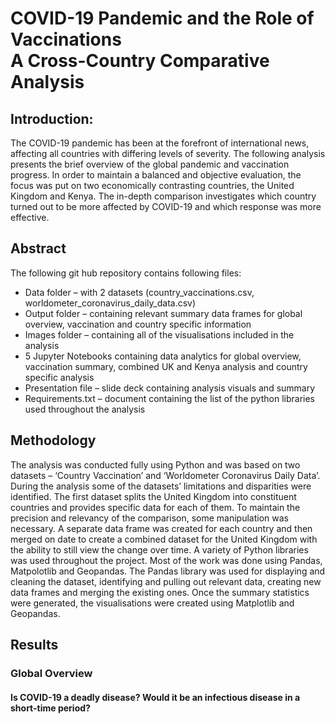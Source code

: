 <h1>COVID-19 Pandemic and the Role of Vaccinations
<br>A Cross-Country Comparative Analysis</h1>

<h2>Introduction:</h2>
<p>The COVID-19 pandemic has been at the forefront of international news, affecting all countries with differing levels of severity. The following analysis presents the brief overview of the global pandemic and vaccination progress. In order to maintain a balanced and objective evaluation, the focus was put on two economically contrasting countries, the United Kingdom and Kenya. The in-depth comparison investigates which country turned out to be more affected by COVID-19 and which response was more effective.</p>

<h2>Abstract</h2>
The following git hub repository contains following files:
<ul>
<li>Data folder – with 2 datasets (country_vaccinations.csv, worldometer_coronavirus_daily_data.csv)</li>
<li>Output folder – containing relevant summary data frames for global overview, vaccination and country specific information</li>
<li>Images folder – containing all of the visualisations included in the analysis</li>
<li>5 Jupyter Notebooks containing data analytics for global overview, vaccination summary, combined UK and Kenya analysis and country specific analysis</li>
<li>Presentation file – slide deck containing analysis visuals and summary</li>
<li>Requirements.txt – document containing the list of the python libraries used throughout the analysis</li>
</ul>

<h2>Methodology</h2>
<p>The analysis was conducted fully using Python and was based on two datasets – ‘Country Vaccination’ and ‘Worldometer Coronavirus Daily Data’. During the analysis some of the datasets’ limitations and disparities were identified. The first dataset splits the United Kingdom into constituent countries and provides specific data for each of them. To maintain the precision and relevancy of the comparison, some manipulation was necessary. A separate data frame was created for each country and then merged on date to create a combined dataset for the United Kingdom with the ability to still view the change over time. 
A variety of Python libraries was used throughout the project. Most of the work was done using Pandas, Matpolotlib and Geopandas. The Pandas library was used for displaying and cleaning the dataset, identifying and pulling out relevant data, creating new data frames and merging the existing ones. Once the summary statistics were generated, the visualisations were created using Matplotlib and Geopandas.</p>
<h2>Results</h2>
<h3>Global Overview</h3>
<h4>Is COVID-19 a deadly disease? Would it be an infectious disease in a short-time period? </h4>


